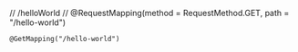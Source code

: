 
//   /helloWorld
//  @RequestMapping(method = RequestMethod.GET, path = "/hello-world")

	@GetMapping("/hello-world")